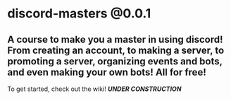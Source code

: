 # discord-masters @0.0.1
A course to make you a master in using discord! From creating an account, to making a server, to promoting a server, organizing events and bots, and even making your own bots! All for free!
---
To get started, check out the wiki!
___UNDER CONSTRUCTION___
